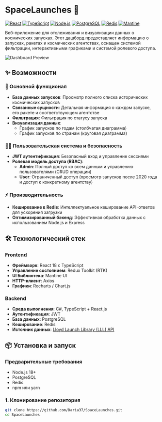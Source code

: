 # SpaceLaunches 🚀

[![React](https://img.shields.io/badge/React-18.x-%2361DAFB?logo=react)](https://reactjs.org/)
[![TypeScript](https://img.shields.io/badge/TypeScript-5.x-%233178C6?logo=typescript)](https://www.typescriptlang.org/)
[![Node.js](https://img.shields.io/badge/Node.js-20.x-%23339933?logo=nodedotjs)](https://nodejs.org/)
[![PostgreSQL](https://img.shields.io/badge/PostgreSQL-16.x-%234169E1?logo=postgresql)](https://www.postgresql.org/)
[![Redis](https://img.shields.io/badge/Redis-7.x-%23DC382D?logo=redis)](https://redis.io/)
[![Mantine](https://img.shields.io/badge/Mantine-7.x-%2340C057?logo=mantine)](https://mantine.dev/)

Веб-приложение для отслеживания и визуализации данных о космических запусках. Этот дашборд предоставляет информацию о запусках, ракетах и космических агентствах, оснащен системой фильтрации, интерактивными графиками и системой ролевого доступа.

![Dashboard Preview](https://via.placeholder.com/800x400.png?text=SpaceLaunches+Dashboard+Preview)

## ✨ Возможности

### 🚀 Основной функционал
- **База данных запусков**: Просмотр полного списка исторических космических запусков
- **Связанные сущности**: Детальная информация о каждом запуске, его ракете и соответствующем агентстве
- **Фильтрация**: Фильтрация по статусу запуска
- **Визуализация данных**:
  - График запусков по годам (столбчатая диаграмма)
  - График запусков по странам (круговая диаграмма)

### 👨‍💻 Пользовательская система и безопасность
- **JWT аутентификация**: Безопасный вход и управление сессиями
- **Ролевая модель доступа (RBAC)**:
  - **Admin**: Полный доступ ко всем данным и управлению пользователями (CRUD операции)
  - **User**: Ограниченный доступ (просмотр запусков после 2020 года и доступ к конкретному агентству)

### ⚡ Производительность
- **Кеширование в Redis**: Интеллектуальное кеширование API-ответов для ускорения загрузки
- **Оптимизированный бэкенд**: Эффективная обработка данных с использованием Node.js и Express

## 🛠️ Технологический стек

### Frontend
- **Фреймворк**: React 18 с TypeScript
- **Управление состоянием**: Redux Toolkit (RTK)
- **UI Библиотека**: Mantine UI
- **HTTP-клиент**: Axios
- **Графики**: Recharts / Chart.js

### Backend
- **Среда выполнения**: C#, TypeScript + React.js
- **Аутентификация**: JWT
- **База данных**: PostgreSQL
- **Кеширование**: Redis
- **Источник данных**: [Lloyd Launch Library (LLL) API](https://thespacedevs.com/lll)

## 📦 Установка и запуск

### Предварительные требования
- Node.js 18+
- PostgreSQL
- Redis
- npm или yarn

### 1. Клонирование репозитория
```bash
git clone https://github.com/Daria37/SpaceLaunches.git
cd SpaceLaunches